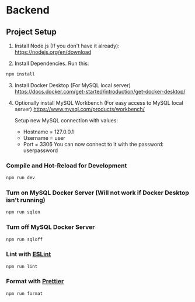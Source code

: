 # Backend

## Project Setup

1. Install Node.js (If you don't have it already):
   https://nodejs.org/en/download

2. Install Dependencies. Run this:

```sh
npm install
```

3. Install Docker Desktop (For MySQL local server)
   https://docs.docker.com/get-started/introduction/get-docker-desktop/

4. Optionally install MySQL Workbench (For easy access to MySQL local server)
   https://www.mysql.com/products/workbench/

   Setup new MySQL connection with values:
   - Hostname = 127.0.0.1
   - Username = user
   - Port = 3306
   You can now connect to it with the password: userpassword

### Compile and Hot-Reload for Development

```sh
npm run dev
```

### Turn on MySQL Docker Server (Will not work if Docker Desktop isn't running)

```sh
npm run sqlon
```

### Turn off MySQL Docker Server

```sh
npm run sqloff
```

### Lint with [ESLint](https://eslint.org/)

```sh
npm run lint
```

### Format with [Prettier](https://prettier.io/)

```sh
npm run format
```
